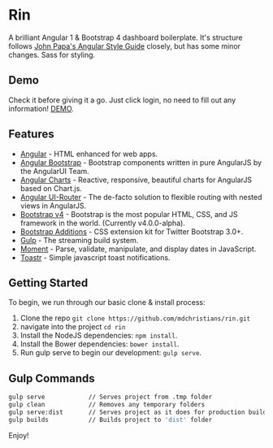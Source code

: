# Rin

A brilliant Angular 1 & Bootstrap 4 dashboard boilerplate.  It's structure follows [John Papa's Angular Style Guide](https://github.com/johnpapa/angular-styleguide) closely, but has some minor changes.  Sass for styling.

## Demo

Check it before giving it a go.  Just click login, no need to fill out any information! [DEMO](http://mdchristians.com/rin/).

## Features
- [Angular](https://angularjs.org/) - HTML enhanced for web apps.
- [Angular Bootstrap](https://angular-ui.github.io/bootstrap/) - Bootstrap components written in pure AngularJS by the AngularUI Team.
- [Angular Charts](http://jtblin.github.io/angular-chart.js/) - Reactive, responsive, beautiful charts for AngularJS based on Chart.js.
- [Angular UI-Router](http://angular-ui.github.io/ui-router/site) - The de-facto solution to flexible routing with nested views in AngularJS.
- [Bootstrap v4](http://v4-alpha.getbootstrap.com/) - Bootstrap is the most popular HTML, CSS, and JS framework in the world. (Currently v4.0.0-alpha).
- [Bootstrap Additions](https://github.com/mgcrea/bootstrap-additions) - CSS extension kit for Twitter Bootstrap 3.0+.
- [Gulp](http://gulpjs.com/) - The streaming build system.
- [Moment](http://momentjs.com/) - Parse, validate, manipulate, and display dates in JavaScript.
- [Toastr](http://codeseven.github.io/toastr/) - Simple javascript toast notifications.

## Getting Started

To begin, we run through our basic clone & install process:

1. Clone the repo `git clone https://github.com/mdchristians/rin.git`
2. navigate into the project `cd rin`
3. Install the NodeJS dependencies: `npm install`.
4. Install the Bower dependencies: `bower install`.
5. Run gulp serve to begin our development: `gulp serve`.

## Gulp Commands

```sh
gulp serve            // Serves project from .tmp folder
gulp clean            // Removes any temporary folders
gulp serve:dist       // Serves project as it does for production builds
gulp builds           // Builds project to 'dist' folder
```

Enjoy!